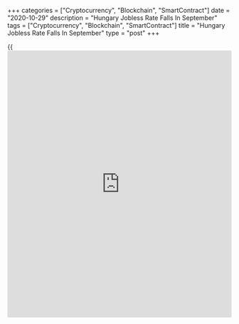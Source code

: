 +++
categories = ["Cryptocurrency", "Blockchain", "SmartContract"]
date = "2020-10-29"
description = "Hungary Jobless Rate Falls In September"
tags = ["Cryptocurrency", "Blockchain", "SmartContract"]
title = "Hungary Jobless Rate Falls In September"
type = "post"
+++

{{<iframe id="large-banner" src="https://www.bounty.group/#slide=7.0" width="100%" height="600" scrolling="no" style="border: 0px solid rgb(216, 221, 230); border-radius: 3px;">}}

Hungary's jobless rate fell during the July to September period, data
from the Hungarian Central Statistical Office showed on Thursday.

The jobless rate rose to 4.4 percent during the July to September period
from 4.6 percent during the June to August period.

The number of unemployed persons decreased to 208,300 during the July to
September period from 214,400 in the previous three months.

The youth unemployment rate was 13.4 percent in the three months ended
September.

The employment rate rose slightly to 60.5 during July to September from
60.4 percent in the preceding three months.

In September, the number of unemployed persons rose by 37,000 to 222,000
compared to the previous month.

For comments and feedback [contact](https://www.playgroundfx.com/contact/): editorial@rtt[news](https://www.letsplayfx.com/blog/forex-news-website/).com

[Economic News][1]

 **What parts of the world are seeing the best (and worst) economic
performances lately? Click[here][2] to check out our [Econ Scorecard][2]
and find out! See up-to-the-moment [ranking](https://www.playgroundfx.com/blog/crypto-exchange-ranking/)s for the best and worst
performers in [GDP][2], [unemployment rate][3], [inflation][4] and much
more.**

   1. www.rtt[news](https://www.letsplayfx.com/blog/forex-news-website/).com/Content/EconomicNews.aspx
   2. www.rtt[news](https://www.letsplayfx.com/blog/forex-news-website/).com/economic-scorecard/world-rank/GDP/highest-performance.aspx
   3. www.rtt[news](https://www.letsplayfx.com/blog/forex-news-website/).com/economic-scorecard/world-rank/unemployment-rate/lowest-performance.aspx
   4. www.rtt[news](https://www.letsplayfx.com/blog/forex-news-website/).com/economic-scorecard/world-rank/CPI/highest-performance.aspx